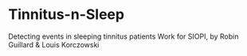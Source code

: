 # Tinnitus-n-Sleep
Detecting events in sleeping tinnitus patients
Work for SIOPI, by Robin Guillard & Louis Korczowski
